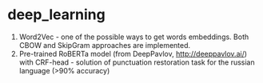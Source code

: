 # deep_learning

1) Word2Vec - one of the possible ways to get words embeddings. Both CBOW and SkipGram approaches are implemented.
2) Pre-trained RoBERTa model (from DeepPavlov, http://deeppavlov.ai/) with CRF-head - solution of punctuation restoration task for the russian language (>90% accuracy)
